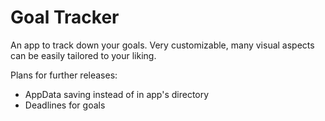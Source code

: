 # Goal Tracker
An app to track down your goals. Very customizable, many visual aspects can be easily tailored to your liking.

Plans for further releases:
- AppData saving instead of in app's directory
- Deadlines for goals
